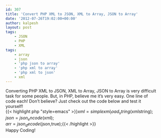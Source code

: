 ```yaml
---
id: 307
title: 'Convert PHP XML to JSON, XML to Array, JSON to Array'
date: '2012-07-26T19:02:00+00:00'
author: kalpesh
layout: post
tags:
    - JSON
    - PHP
    - XML
tags:
    - array
    - json
    - 'php json to array'
    - 'php xml to array'
    - 'php xml to json'
    - xml
---
```


Converting PHP XML to JSON, XML to Array, JSON to Array is very difficult task for some people. But, in PHP, believe me it’s very easy. One line of code each! Don’t believe? Just check out the code below and test it yourself!  
{{< highlight php "style=emacs" >}}$xml = simplexml_load_string($xmlstring);  
$json = json_encode($xml);  
$arr = json_decode($json,true);{{< /highlight >}}  
Happy Coding!